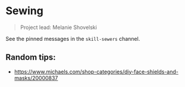 # Sewing

> Project lead: Melanie Shovelski

See the pinned messages in the `skill-sewers` channel.


## Random tips:

* https://www.michaels.com/shop-categories/diy-face-shields-and-masks/20000837
